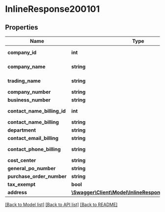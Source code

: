 # InlineResponse200101

## Properties
Name | Type | Description | Notes
------------ | ------------- | ------------- | -------------
**company_id** | **int** | company internal id | 
**company_name** | **string** | Company Name | 
**trading_name** | **string** | Company Name | [optional] 
**company_number** | **string** |  | [optional] 
**business_number** | **string** |  | [optional] 
**contact_name_billing_id** | **int** | contact internal id | 
**contact_name_billing** | **string** |  | [optional] 
**department** | **string** |  | [optional] 
**contact_email_billing** | **string** | email | [optional] 
**contact_phone_billing** | **string** | phone number | [optional] 
**cost_center** | **string** |  | [optional] 
**general_po_number** | **string** |  | [optional] 
**purchase_order_number** | **string** |  | [optional] 
**tax_exempt** | **bool** |  | [optional] 
**address** | [**\Swagger\Client\Model\InlineResponse200101Address**](InlineResponse200101Address.md) |  | [optional] 

[[Back to Model list]](../../README.md#documentation-for-models) [[Back to API list]](../../README.md#documentation-for-api-endpoints) [[Back to README]](../../README.md)


